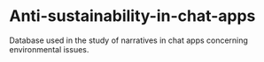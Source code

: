 # Anti-sustainability-in-chat-apps
Database used in the study of narratives in chat apps concerning environmental issues. 
